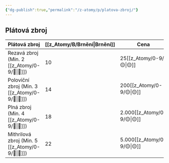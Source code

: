 ```yaml
---
{"dg-publish":true,"permalink":"/z-atomy/p/platova-zbroj/"}
---
```


## Plátová zbroj

| **Plátová zbroj**                | **[[z_Atomy/B/Brnění\|Brnění]]** | **Cena**    |
| -------------------------------- | -------------- | ----------- |
| Rezavá zbroj (Min. 2 [[z_Atomy/0-9/💪\|💪]])     | 10             | 25[[z_Atomy/0-9/🟡\|🟡]]    |
| Poloviční zbroj (Min. 3 [[z_Atomy/0-9/💪\|💪]])  | 14             | 200[[z_Atomy/0-9/🟡\|🟡]]   |
| Plná zbroj (Min. 4 [[z_Atomy/0-9/💪\|💪]])       | 18             | 2.000[[z_Atomy/0-9/🟡\|🟡]] |
| Mithrilová zbroj (Min. 5 [[z_Atomy/0-9/💪\|💪]]) | 22             | 5.000[[z_Atomy/0-9/🟡\|🟡]] |
